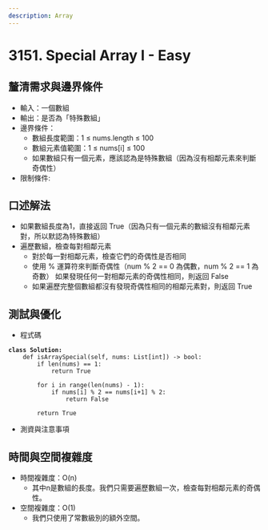 ```yaml
---
description: Array
---
```


# 3151. Special Array I - Easy

## 釐清需求與邊界條件

* 輸入：一個數組
* 輸出：是否為「特殊數組」
* 邊界條件：
  * 數組長度範圍：1 ≤ nums.length ≤ 100
  * 數組元素值範圍：1 ≤ nums\[i] ≤ 100
  * 如果數組只有一個元素，應該認為是特殊數組（因為沒有相鄰元素來判斷奇偶性）
* 限制條件:

## 口述解法

* 如果數組長度為1，直接返回 True（因為只有一個元素的數組沒有相鄰元素對，所以默認為特殊數組）
* 遍歷數組，檢查每對相鄰元素
  * 對於每一對相鄰元素，檢查它們的奇偶性是否相同&#x20;
  * 使用 % 運算符來判斷奇偶性（num % 2 == 0 為偶數，num % 2 == 1 為奇數） 如果發現任何一對相鄰元素的奇偶性相同，則返回 False&#x20;
  * 如果遍歷完整個數組都沒有發現奇偶性相同的相鄰元素對，則返回 True

## 測試與優化

* 程式碼

<pre class="language-python"><code class="lang-python"><strong>class Solution:
</strong>    def isArraySpecial(self, nums: List[int]) -> bool:
        if len(nums) == 1:
            return True
        
        for i in range(len(nums) - 1):
            if nums[i] % 2 == nums[i+1] % 2:
                return False
            
        return True
</code></pre>

* 測資與注意事項

## 時間與空間複雜度

* 時間複雜度：O(n)
  * 其中n是數組的長度。我們只需要遍歷數組一次，檢查每對相鄰元素的奇偶性。
* 空間複雜度：O(1)
  * 我們只使用了常數級別的額外空間。
